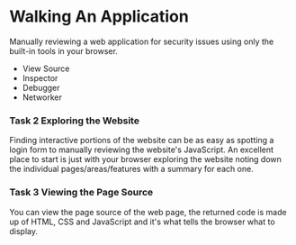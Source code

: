 # Walking An Application
Manually reviewing a web application for security issues using only the built-in tools in your browser.

- View Source
- Inspector
- Debugger
- Networker

### Task 2 Exploring the Website
Finding interactive portions of the website can be as easy as spotting a login form to manually reviewing the website's JavaScript. An excellent place to start is just with your browser exploring the website noting down the individual pages/areas/features with a summary for each one.

### Task 3 Viewing the Page Source
You can view the page source of the web page, the returned code is made up of HTML, CSS and JavaScript and it's what tells the browser what to display.

